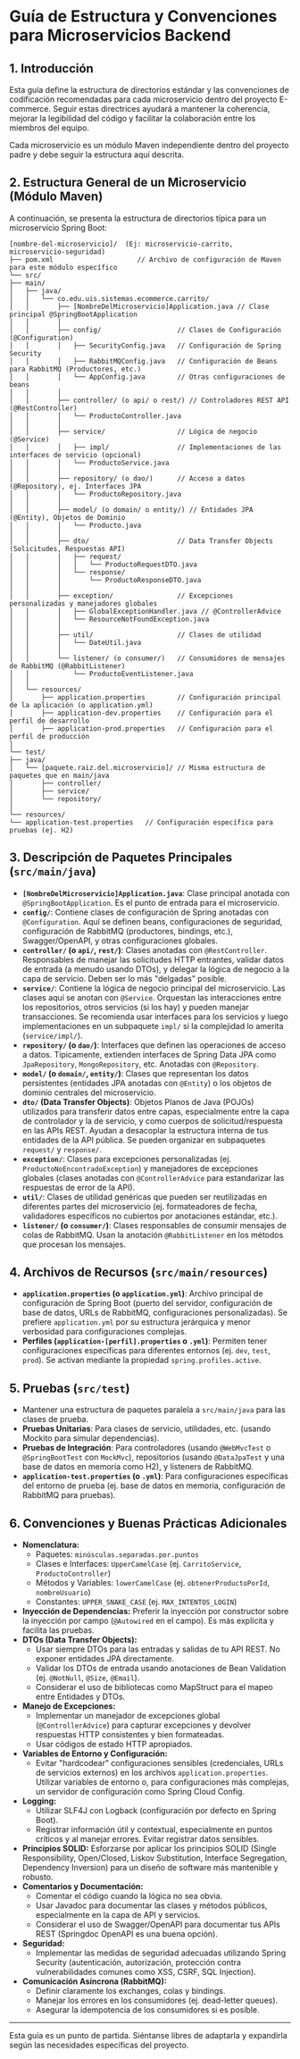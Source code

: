 # Guía de Estructura y Convenciones para Microservicios Backend

## 1. Introducción
Esta guía define la estructura de directorios estándar y las convenciones de codificación recomendadas para cada microservicio dentro del proyecto E-commerce. Seguir estas directrices ayudará a mantener la coherencia, mejorar la legibilidad del código y facilitar la colaboración entre los miembros del equipo.

Cada microservicio es un módulo Maven independiente dentro del proyecto padre y debe seguir la estructura aquí descrita.

## 2. Estructura General de un Microservicio (Módulo Maven)

A continuación, se presenta la estructura de directorios típica para un microservicio Spring Boot:

````
[nombre-del-microservicio]/  (Ej: microservicio-carrito, microservicio-seguridad)
├── pom.xml                     // Archivo de configuración de Maven para este módulo específico
└── src/
├── main/
│   ├── java/
│   │   └── co.edu.uis.sistemas.ecommerce.carrito/
│   │       ├── [NombreDelMicroservicio]Application.java // Clase principal @SpringBootApplication
│   │       │
│   │       ├── config/                   // Clases de Configuración (@Configuration)
│   │       │   ├── SecurityConfig.java   // Configuración de Spring Security
│   │       │   ├── RabbitMQConfig.java   // Configuración de Beans para RabbitMQ (Productores, etc.)
│   │       │   └── AppConfig.java        // Otras configuraciones de beans
│   │       │
│   │       ├── controller/ (o api/ o rest/) // Controladores REST API (@RestController)
│   │       │   └── ProductoController.java
│   │       │
│   │       ├── service/                  // Lógica de negocio (@Service)
│   │       │   ├── impl/                 // Implementaciones de las interfaces de servicio (opcional)
│   │       │   └── ProductoService.java
│   │       │
│   │       ├── repository/ (o dao/)      // Acceso a datos (@Repository), ej. Interfaces JPA
│   │       │   └── ProductoRepository.java
│   │       │
│   │       ├── model/ (o domain/ o entity/) // Entidades JPA (@Entity), Objetos de Dominio
│   │       │   └── Producto.java
│   │       │
│   │       ├── dto/                      // Data Transfer Objects (Solicitudes, Respuestas API)
│   │       │   ├── request/
│   │       │   │   └── ProductoRequestDTO.java
│   │       │   └── response/
│   │       │       └── ProductoResponseDTO.java
│   │       │
│   │       ├── exception/                // Excepciones personalizadas y manejadores globales
│   │       │   ├── GlobalExceptionHandler.java // @ControllerAdvice
│   │       │   └── ResourceNotFoundException.java
│   │       │
│   │       ├── util/                     // Clases de utilidad
│   │       │   └── DateUtil.java
│   │       │
│   │       └── listener/ (o consumer/)   // Consumidores de mensajes de RabbitMQ (@RabbitListener)
│   │           └── ProductoEventListener.java
│   │
│   └── resources/
│       ├── application.properties        // Configuración principal de la aplicación (o application.yml)
│       ├── application-dev.properties    // Configuración para el perfil de desarrollo
│       ├── application-prod.properties   // Configuración para el perfil de producción
│
└── test/
├── java/
│   └── [paquete.raiz.del.microservicio]/ // Misma estructura de paquetes que en main/java
│       ├── controller/
│       ├── service/
│       └── repository/
│
└── resources/
└── application-test.properties   // Configuración específica para pruebas (ej. H2)

````

## 3. Descripción de Paquetes Principales (`src/main/java`)

* **`[NombreDelMicroservicio]Application.java`**: Clase principal anotada con `@SpringBootApplication`. Es el punto de entrada para el microservicio.
* **`config/`**: Contiene clases de configuración de Spring anotadas con `@Configuration`. Aquí se definen beans, configuraciones de seguridad, configuración de RabbitMQ (productores, bindings, etc.), Swagger/OpenAPI, y otras configuraciones globales.
* **`controller/` (o `api/`, `rest/`)**: Clases anotadas con `@RestController`. Responsables de manejar las solicitudes HTTP entrantes, validar datos de entrada (a menudo usando DTOs), y delegar la lógica de negocio a la capa de servicio. Deben ser lo más "delgadas" posible.
* **`service/`**: Contiene la lógica de negocio principal del microservicio. Las clases aquí se anotan con `@Service`. Orquestan las interacciones entre los repositorios, otros servicios (si los hay) y pueden manejar transacciones. Se recomienda usar interfaces para los servicios y luego implementaciones en un subpaquete `impl/` si la complejidad lo amerita (`service/impl/`).
* **`repository/` (o `dao/`)**: Interfaces que definen las operaciones de acceso a datos. Típicamente, extienden interfaces de Spring Data JPA como `JpaRepository`, `MongoRepository`, etc. Anotadas con `@Repository`.
* **`model/` (o `domain/`, `entity/`)**: Clases que representan los datos persistentes (entidades JPA anotadas con `@Entity`) o los objetos de dominio centrales del microservicio.
* **`dto/` (Data Transfer Objects)**: Objetos Planos de Java (POJOs) utilizados para transferir datos entre capas, especialmente entre la capa de controlador y la de servicio, y como cuerpos de solicitud/respuesta en las APIs REST. Ayudan a desacoplar la estructura interna de tus entidades de la API pública. Se pueden organizar en subpaquetes `request/` y `response/`.
* **`exception/`**: Clases para excepciones personalizadas (ej. `ProductoNoEncontradoException`) y manejadores de excepciones globales (clases anotadas con `@ControllerAdvice` para estandarizar las respuestas de error de la API).
* **`util/`**: Clases de utilidad genéricas que pueden ser reutilizadas en diferentes partes del microservicio (ej. formateadores de fecha, validadores específicos no cubiertos por anotaciones estándar, etc.).
* **`listener/` (o `consumer/`)**: Clases responsables de consumir mensajes de colas de RabbitMQ. Usan la anotación `@RabbitListener` en los métodos que procesan los mensajes.

## 4. Archivos de Recursos (`src/main/resources`)

* **`application.properties` (o `application.yml`)**: Archivo principal de configuración de Spring Boot (puerto del servidor, configuración de base de datos, URLs de RabbitMQ, configuraciones personalizadas). Se prefiere `application.yml` por su estructura jerárquica y menor verbosidad para configuraciones complejas.
* **Perfiles (`application-[perfil].properties` o `.yml`)**: Permiten tener configuraciones específicas para diferentes entornos (ej. `dev`, `test`, `prod`). Se activan mediante la propiedad `spring.profiles.active`.

## 5. Pruebas (`src/test`)

* Mantener una estructura de paquetes paralela a `src/main/java` para las clases de prueba.
* **Pruebas Unitarias**: Para clases de servicio, utilidades, etc. (usando Mockito para simular dependencias).
* **Pruebas de Integración**: Para controladores (usando `@WebMvcTest` o `@SpringBootTest` con `MockMvc`), repositorios (usando `@DataJpaTest` y una base de datos en memoria como H2), y listeners de RabbitMQ.
* **`application-test.properties` (o `.yml`)**: Para configuraciones específicas del entorno de prueba (ej. base de datos en memoria, configuración de RabbitMQ para pruebas).

## 6. Convenciones y Buenas Prácticas Adicionales

* **Nomenclatura:**
    * Paquetes: `minúsculas.separadas.por.puntos`
    * Clases e Interfaces: `UpperCamelCase` (ej. `CarritoService`, `ProductoController`)
    * Métodos y Variables: `lowerCamelCase` (ej. `obtenerProductoPorId`, `nombreUsuario`)
    * Constantes: `UPPER_SNAKE_CASE` (ej. `MAX_INTENTOS_LOGIN`)
* **Inyección de Dependencias:** Preferir la inyección por constructor sobre la inyección por campo (`@Autowired` en el campo). Es más explícita y facilita las pruebas.
* **DTOs (Data Transfer Objects):**
    * Usar siempre DTOs para las entradas y salidas de tu API REST. No exponer entidades JPA directamente.
    * Validar los DTOs de entrada usando anotaciones de Bean Validation (ej. `@NotNull`, `@Size`, `@Email`).
    * Considerar el uso de bibliotecas como MapStruct para el mapeo entre Entidades y DTOs.
* **Manejo de Excepciones:**
    * Implementar un manejador de excepciones global (`@ControllerAdvice`) para capturar excepciones y devolver respuestas HTTP consistentes y bien formateadas.
    * Usar códigos de estado HTTP apropiados.
* **Variables de Entorno y Configuración:**
    * Evitar "hardcodear" configuraciones sensibles (credenciales, URLs de servicios externos) en los archivos `application.properties`. Utilizar variables de entorno o, para configuraciones más complejas, un servidor de configuración como Spring Cloud Config.
* **Logging:**
    * Utilizar SLF4J con Logback (configuración por defecto en Spring Boot).
    * Registrar información útil y contextual, especialmente en puntos críticos y al manejar errores. Evitar registrar datos sensibles.
* **Principios SOLID:** Esforzarse por aplicar los principios SOLID (Single Responsibility, Open/Closed, Liskov Substitution, Interface Segregation, Dependency Inversion) para un diseño de software más mantenible y robusto.
* **Comentarios y Documentación:**
    * Comentar el código cuando la lógica no sea obvia.
    * Usar Javadoc para documentar las clases y métodos públicos, especialmente en la capa de API y servicios.
    * Considerar el uso de Swagger/OpenAPI para documentar tus APIs REST (Springdoc OpenAPI es una buena opción).
* **Seguridad:**
    * Implementar las medidas de seguridad adecuadas utilizando Spring Security (autenticación, autorización, protección contra vulnerabilidades comunes como XSS, CSRF, SQL Injection).
* **Comunicación Asíncrona (RabbitMQ):**
    * Definir claramente los exchanges, colas y bindings.
    * Manejar los errores en los consumidores (ej. dead-letter queues).
    * Asegurar la idempotencia de los consumidores si es posible.

---
Esta guía es un punto de partida. Siéntanse libres de adaptarla y expandirla según las necesidades específicas del proyecto.
